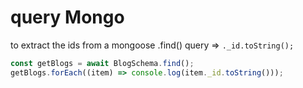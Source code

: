 # query Mongo

to extract the ids from a mongoose .find() query => `._id.toString();`

```js
const getBlogs = await BlogSchema.find();
getBlogs.forEach((item) => console.log(item._id.toString()));
```